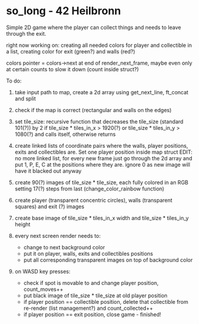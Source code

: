 # so_long - 42 Heilbronn
Simple 2D game where the player can collect things and
needs to leave through the exit.

right now working on:
creating all needed colors for player and collectible in a list,
creating color for exit (green?) and walls (red?)

colors pointer = colors->next at end of render_next_frame, maybe even
only at certain counts to slow it down (count inside struct?)



To do:

1.	take input path to map, create a 2d array using get_next_line, ft_concat
	and split

2.	check if the map is correct (rectangular and walls on the edges)

3.	set tile_size:
	recursive function that decreases the tile_size (standard 101(?))
	by 2 if tile_size * tiles_in_x > 1920(?) or tile_size * tiles_in_y > 1080(?)
	and calls itself, otherwise returns

4.	create linked lists of coordinate pairs where the walls, player positions,
	exits and collectibles are. Set one player position inside map struct
	EDIT: no more linked list, for every new frame just go through the 2d array
	and put 1, P, E, C at the positions where they are. ignore 0 as new image
	will have it blacked out anyway

5.	create 90(?) images of tile_size * tile_size, each fully colored in an RGB 
	setting 17(?) steps from last (change_color_rainbow function)

6.	create player (transparent concentric circles), walls (transparent squares)
	and exit (?) images

7.	create base image of tile_size * tiles_in_x width and
	tile_size * tiles_in_y height

8.	every next screen render needs to:
	-	change to next background color
	-	put it on player, walls, exits and collectibles positions
	-	put all corresponding transparent images on top of background color

9.	on WASD key presses:
	-	check if spot is movable to and change player position, count_moves++
	-	put black image of tile_size * tile_size at old player position
	-	if player position == collectible position, delete that collectible
		from re-render (list management?) and count_collected++
	-	if player position == exit position, close game - finished!
